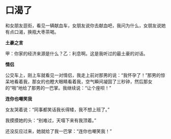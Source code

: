 # 口渴了

和女朋友逛街，看见一辆献血车，女朋友说你去献血吧，我问为什么，女朋友说她有点口渴，换瓶大枣茶喝。 

**土豪之言**

甲：你家的经济来源是什么？乙：利息啊。这是我听过的最土豪的对话。 

**情侣**

公交车上，刚上车就看见一对情侣，我走上前对那男的说：“我怀孕了！”那男的惊呆地看着我，那女的也瞪大眼睛看着我，空气瞬间凝固了三秒钟，然后那女的“啪”地给了那男的一巴掌。我继续说：“让个座呗！” 

**连你也嘲笑我**

女友哭着说：“同事都笑话我长得矮，我不想上班了。” 

我摸摸她的头：“别难过，天塌下来有我顶着。” 

还没反应过来，她就给了我一巴掌：“连你也嘲笑我！”